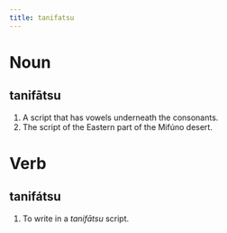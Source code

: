 ```yaml
---
title: tanifatsu
---
```


Noun
================================

tanifātsu
----------------

1. A script that has vowels underneath the consonants.
2. The script of the Eastern part of the Mifúno desert.

Verb
================================

tanifátsu
----------------

1. To write in a *tanifātsu* script.
